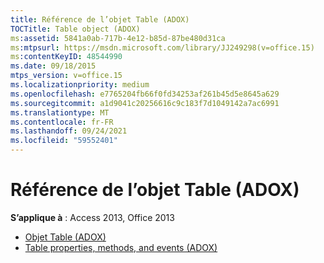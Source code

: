 ```yaml
---
title: Référence de l’objet Table (ADOX)
TOCTitle: Table object (ADOX)
ms:assetid: 5841a0ab-717b-4e12-b85d-87be480d31ca
ms:mtpsurl: https://msdn.microsoft.com/library/JJ249298(v=office.15)
ms:contentKeyID: 48544990
ms.date: 09/18/2015
mtps_version: v=office.15
ms.localizationpriority: medium
ms.openlocfilehash: e7765204fb66f0fd34253af261b45d5e8645a629
ms.sourcegitcommit: a1d9041c20256616c9c183f7d1049142a7ac6991
ms.translationtype: MT
ms.contentlocale: fr-FR
ms.lasthandoff: 09/24/2021
ms.locfileid: "59552401"
---
```

# <a name="table-object-adox-reference"></a>Référence de l’objet Table (ADOX)

**S’applique à** : Access 2013, Office 2013

- [Objet Table (ADOX)](table-object-adox.md)
- [Table properties, methods, and events (ADOX)](table-properties-methods-and-events-adox.md)

